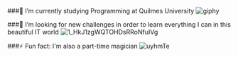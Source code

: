 

###🔭 I’m currently studying Programming at Quilmes University
 ![giphy](https://user-images.githubusercontent.com/118783310/219517608-87a1c98b-0f20-46ba-a849-c5a7a4f05672.gif)

###👯 I’m looking for new challenges in order to learn everything I can in this beautiful IT world
![1_HkJ1zgWQTOHDsRRoNfuIVg](https://user-images.githubusercontent.com/118783310/219518081-03653c49-075b-42a5-8871-20685869211d.gif)

###⚡ Fun fact: I'm also a part-time magician
![uyhmTe](https://user-images.githubusercontent.com/118783310/219518410-668db3e0-93e8-47a4-837d-7e1cba880467.gif)



